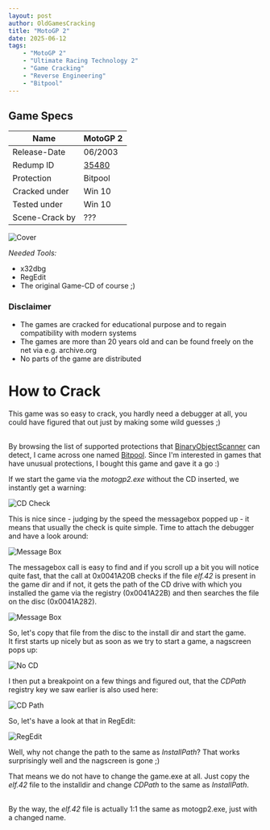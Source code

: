 ```yaml
---
layout: post
author: OldGamesCracking
title: "MotoGP 2"
date: 2025-06-12
tags:
    - "MotoGP 2"
    - "Ultimate Racing Technology 2"
    - "Game Cracking"
    - "Reverse Engineering"
    - "Bitpool"
---
```


## Game Specs

| Name | MotoGP 2 |
| ------------- | ------------- |
| Release-Date | 06/2003 |
| Redump ID | [35480](http://redump.org/disc/35480/) |
| Protection | Bitpool |
| Cracked under | Win 10 |
| Tested under | Win 10 |
| Scene-Crack by | ??? |

![Cover]({{site.url}}/assets/motogp_2/cover.jpg)

*Needed Tools:*

- x32dbg
- RegEdit
- The original Game-CD of course ;)

### Disclaimer

- The games are cracked for educational purpose and to regain compatibility with modern systems
- The games are more than 20 years old and can be found freely on the net via e.g. archive.org
- No parts of the game are distributed

# How to Crack

This game was so easy to crack, you hardly need a debugger at all, you could have figured that out just by making some wild guesses ;)<br><br>

By browsing the list of supported protections that [BinaryObjectScanner](https://github.com/SabreTools/BinaryObjectScanner) can detect, I came across one named [Bitpool](https://github.com/TheRogueArchivist/DRML/blob/main/Entries/Bitpool/Bitpool.md). Since I'm interested in games that have unusual protections, I bought this game and gave it a go :)<br>

If we start the game via the _motogp2.exe_ without the CD inserted, we instantly get a warning:

![CD Check]({{site.url}}/assets/motogp_2/cd.png)

This is nice since - judging by the speed the messagebox popped up - it means that usually the check is quite simple. Time to attach the debugger and have a look around:

![Message Box]({{site.url}}/assets/motogp_2/messagebox.png)

The messagebox call is easy to find and if you scroll up a bit you will notice quite fast, that the call at 0x0041A20B checks if the file _elf.42_ is present in the game dir and if not, it gets the path of the CD drive with which you installed the game via the registry (0x0041A22B) and then searches the file on the disc (0x0041A282).

![Message Box]({{site.url}}/assets/motogp_2/calls.png)

So, let's copy that file from the disc to the install dir and start the game.<br>
It first starts up nicely but as soon as we try to start a game, a nagscreen pops up:

![No CD]({{site.url}}/assets/motogp_2/no_cd.png)

I then put a breakpoint on a few things and figured out, that the _CDPath_ registry key we saw earlier is also used here:

![CD Path]({{site.url}}/assets/motogp_2/cdpath.png)

So, let's have a look at that in RegEdit:

![RegEdit]({{site.url}}/assets/motogp_2/regedit.png)

Well, why not change the path to the same as _InstallPath_? That works surprisingly well and the nagscreen is gone ;)<br>

That means we do not have to change the game.exe at all. Just copy the _elf.42_ file to the installdir and change _CDPath_ to the same as _InstallPath_.<br><br>

By the way, the _elf.42_ file is actually 1:1 the same as motogp2.exe, just with a changed name.<br><br>